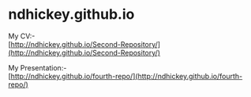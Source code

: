 # ndhickey.github.io
My CV:-  
[http://ndhickey.github.io/Second-Repository/](http://ndhickey.github.io/Second-Repository/)

My Presentation:-  
[http://ndhickey.github.io/fourth-repo/](http://ndhickey.github.io/fourth-repo/)

